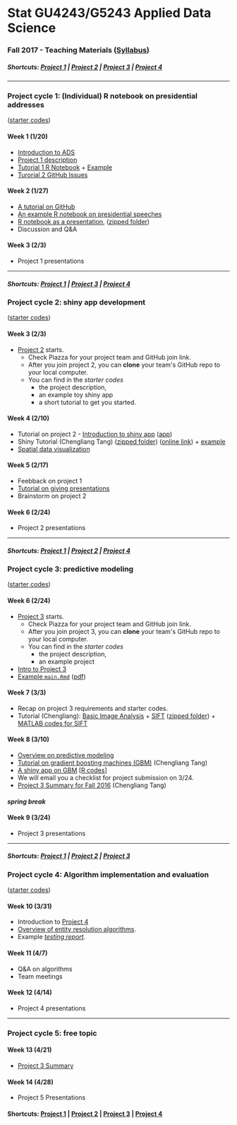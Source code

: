# Stat GU4243/G5243 Applied Data Science
### Fall 2017 - Teaching Materials ([Syllabus](CourseInfo/G5243_Fall_2017_ADS.md))

##### Shortcuts: [Project 1](#project-cycle-1-individual-r-notebook-on-presidential-addresses) | [Project 2](#project-cycle-2-shiny-app-development) | [Project 3](#project-cycle-3-predictive-modeling) | [Project 4](#project-cycle-4-algorithm-implementation-and-evaluation)
----
### Project cycle 1: (Individual) R notebook on presidential addresses 
([starter codes](/Projects_startercodes/Project1-RNotebook/))
#### Week 1 (1/20)
+ [Introduction to ADS](Tutorials/wk1-Intro.pdf)
+ [Project 1 description](Projects_startercodes/Project1-RNotebook/doc/Proj1_desc.md)
+ [Tutorial 1 R Notebook](https://cdn.rawgit.com/TZstatsADS/ADS_Teaching/04f772cb/Tutorials/tutorial_rnotebook.html) + [Example](https://github.com/TZstatsADS/Fall2016-proj1-grp7)
+ [Turorial 2 GitHub Issues](https://cdn.rawgit.com/TZstatsADS/ADS_Teaching/04f772cb/Tutorials/tutotrial_issues.html)

#### Week 2 (1/27)
+ [A tutorial on GitHub](Tutorials/wk2-GitHub_simplified)
+ [An example R notebook on presidential speeches](Tutorials/wk2-TextMining)
+ [R notebook as a presentation](Tutorials/wk2-TextMining/doc/InteractiveWordCloud.Rmd), ([zipped folder](/Tutorials/wk2-TextMining/Tutorial2.zip))
+ Discussion and Q&A

#### Week 3 (2/3)
+ Project 1 presentations

----
##### Shortcuts: [Project 1](#project-cycle-1-individual-r-notebook-on-presidential-addresses) | [Project 3](#project-cycle-3-predictive-modeling) | [Project 4](#project-cycle-4-algorithm-implementation-and-evaluation)

### Project cycle 2: shiny app development 
([starter codes](Projects_startercodes/Project2_OpenData/))

#### Week 3 (2/3)
+ [Project 2](Projects_startercodes/Project2_OpenData/doc/project2_desc.md) starts.
  + Check Piazza for your project team and GitHub join link.
  + After you join project 2, you can **clone** your team's GitHub repo to your local computer. 
  + You can find in the *starter codes* 
    + the project description, 
    + an example toy shiny app 
    + a short tutorial to get you started.

#### Week 4 (2/10)
+ Tutorial on project 2 - [Introduction to shiny app](https://cdn.rawgit.com/TZstatsADS/ADS_Teaching/2551e1df/Projects_startercodes/Project2_OpenData/doc/Tutorial2.html) ([app](Projects_startercodes/Project2_OpenData/app/))
+ Shiny Tutorial (Chengliang Tang) ([zipped folder](https://github.com/TZstatsADS/ADS_Teaching/blob/master/Tutorials/wk4-Shiny_tutorial.zip)) ([online link](https://chengliangtang.shinyapps.io/Shiny_tutorial/)) + [example](https://github.com/TZstatsADS/ADS_Teaching/blob/master/Tutorials/wk4-shiny-example.zip)
+ [Spatial data visualization](/Tutorials/wk4-DataVis.pdf)

#### Week 5 (2/17)
+ Feebback on project 1
+ [Tutorial on giving presentations](https://github.com/TZstatsADS/ADS_Teaching/blob/master/Fall2016/Tutorials/MakingPresentation.pdf)
+ Brainstorm on project 2

#### Week 6 (2/24)
+ Project 2 presentations

----
##### Shortcuts: [Project 1](#project-cycle-1-individual-r-notebook-on-presidential-addresses) | [Project 2](#project-cycle-2-shiny-app-development) | [Project 4](#project-cycle-4-algorithm-implementation-and-evaluation)

### Project cycle 3: predictive modeling 
([starter codes](Projects_startercodes/Project3_PoodleKFC))

#### Week 6 (2/24)
+ [Project 3](Projects_startercodes/Project3_PoodleKFC/doc/project3_desc.md) starts.
  + Check Piazza for your project team and GitHub join link.
  + After you join project 3, you can **clone** your team's GitHub repo to your local computer. 
  + You can find in the *starter codes* 
    + the project description, 
    + an example project 
+ [Intro to Project 3](Tutorials/wk6-Project_evaluation.pdf) 
+ [Example `main.Rmd`](Projects_startercodes/Project3_PoodleKFC/doc/main.Rmd) ([pdf](Projects_startercodes/Project3_PoodleKFC/doc/main.pdf))

#### Week 7 (3/3)
+ Recap on project 3 requirements and starter codes.
+ Tutorial (Chengliang): [Basic Image Analysis](https://cdn.rawgit.com/TZstatsADS/ADS_Teaching/eda5671a/Tutorials/wk7-Image%20Analysis/EBImage/image_analysis.html) + [SIFT](https://cdn.rawgit.com/TZstatsADS/ADS_Teaching/17cda16a/Tutorials/wk7-Image%20Analysis/EBImage%26SIFT/advanced_image_analysis.html) ([zipped folder](/Tutorials/wk7-Image%20Analysis.zip)) + [MATLAB codes for SIFT](https://github.com/TZstatsADS/ADS_Teaching/blob/master/Tutorials/wk7-Image%20Analysis/MATLAB_sift.zip)

#### Week 8 (3/10)
+ [Overview on predictive modeling](Tutorials/wk8-TutorialModelSelection.pdf)
+ [Tutorial on gradient boosting machines (GBM)](https://github.com/TZstatsADS/ADS_Teaching/blob/master/Fall2016/Tutorials/An%20Introduction%20to%20%20Gradient%20Boosting%20Machine.pdf) (Chengliang Tang)
+ [A shiny app on GBM](https://tz33cu.shinyapps.io/Tutorial7-GBM/) [[R codes](https://github.com/tz33cu/Data-Science-with-R/tree/master/Tutorials/Tutorial7-GBM)]
+ We will email you a checklist for project submission on 3/24.
+ [Project 3 Summary for Fall 2016](https://cdn.rawgit.com/TZstatsADS/ADS_Teaching/master/Fall2016/Tutorials/project3_summary.html) (Chengliang Tang)

#### *spring break*
#### Week 9 (3/24) 
+ Project 3 presentations

----
##### Shortcuts: [Project 1](#project-cycle-1-individual-r-notebook-on-presidential-addresses) | [Project 2](#project-cycle-2-shiny-app-development) | [Project 3](#project-cycle-3-predictive-modeling) 

### Project cycle 4: Algorithm implementation and evaluation
([starter codes](Projects_startercodes/Project4_WhoIsWho))
#### Week 10 (3/31)
+ Introduction to [Project 4](Projects_startercodes/Project4_WhoIsWho/doc/project4_desc.md)
+ [Overview of entity resolution algorithms](Tutorials/wk10-Overview-of-Entity-Res.pdf).
+ Example [*testing report*](Projects_startercodes/Project4_WhoIsWho/doc/main.pdf).

#### Week 11 (4/7)
+ Q&A on algorithms
+ Team meetings 

#### Week 12 (4/14)
+ Project 4 presentations
----
### Project cycle 5: free topic

#### Week 13 (4/21)
+ [Project 3 Summary](https://cdn.rawgit.com/TZstatsADS/ADS_Teaching/a8d4e965/Tutorials/wk13-proj3Summary/project3_summary.html)
#### Week 14 (4/28) 
+ Project 5 Presentations

#### Shortcuts: [Project 1](#project-cycle-1-individual-r-notebook-on-presidential-addresses) | [Project 2](#project-cycle-2-shiny-app-development) | [Project 3](#project-cycle-3-predictive-modeling) | [Project 4](#project-cycle-4-algorithm-implementation-and-evaluation)

